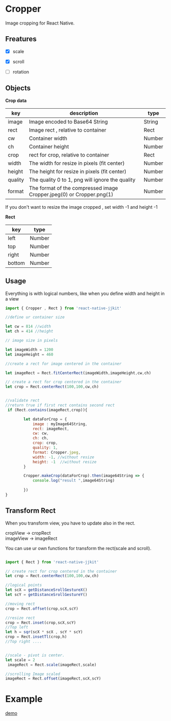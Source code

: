 # Cropper

Image cropping  for React Native.


## Freatures

- [x] scale
- [x] scroll
- [ ] rotation




## Objects

**Crop data**

| key | description | type |
| --- | --- | --- |
| image | Image encoded to Base64 String | String | 
| rect | Image rect , relative to container | Rect | 
| cw |  Container width | Number | 
| ch | Container height | Number | 
| crop | rect for crop, relative to container | Rect | 
| width | The width for resize in pixels (fit center)  | Number |
| height | The height for resize in pixels (fit center) | Number |
| quality | The quality 0 to 1, png will ignore the quality | Number |
| format |The format of the compressed image Cropper.jpeg(0) or Cropper.png(1)  | Number |

If you don't want to resize the image cropped , set width -1 and height -1

**Rect** 


| key | type |
| --- | --- |
| left | Number | 
| top |  Number | 
| right |  Number | 
| bottom |  Number | 



## Usage

Everything is with logical numbers, like when you define width and height in a view

```javascript
import { Cropper , Rect } from 'react-native-jjkit'

//define ur container size

let cw = 814 //width
let ch = 414 //height

// image size in pixels

let imageWidth = 1200
let imageHeight = 460

//create a rect for image centered in the container

let imageRect = Rect.fitCenterRect(imageWidth,imageHeight,cw,ch)

// create a rect for crop centered in the container
let crop = Rect.centerRect(100,100,cw,ch)


//validate rect
//return true if first rect contains second rect
 if (Rect.contains(imageRect,crop)){

        let dataForCrop = {
            image : myImage64String,
            rect: imageRect,
            cw: cw,
            ch: ch,
            crop: crop,
            quality: 1,
            format: Cropper.jpeg,
            width: -1, //without resize
            height: -1  //without resize
        }

        Cropper.makeCrop(dataForCrop).then(image64String => {
            console.log("result ",image64String)
           
        })
}


```

## Transform Rect

When you transform view, you have to update also in the rect.

cropView -> cropRect  
imageView -> imageRect

You can use ur own functions for transform the rect(scale and scroll).

```javascript

import { Rect } from 'react-native-jjkit'

// create rect for crop centered in the container
let crop = Rect.centerRect(100,100,cw,ch)

//logical points
let scX = getDistanceSrollGestureX()
let scY = getDistanceSrollGestureY()

//moving rect
crop = Rect.offset(crop,scX,scY)

//resize rect
crop = Rect.inset(crop,scX,scY)
//Top left
let h = sqr(scX * scX , scY * scY)
crop = Rect.insetTl(crop,h)
//Top right ....


//scale - pivot is center.
let scale = 2
 imageRect = Rect.scale(imageRect,scale)

//scrolling Image scaled
imageRect = Rect.offset(imageRect,scX,scY)


```

# Example

[demo]()